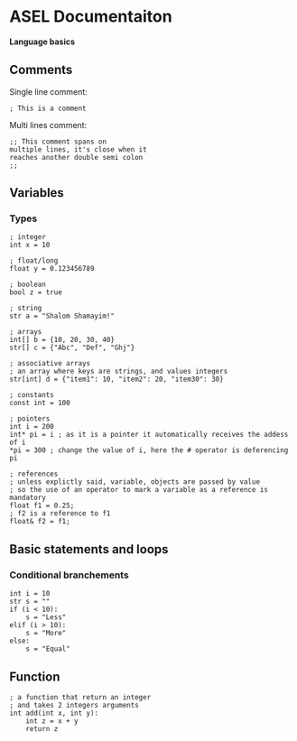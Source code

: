 # ASEL Documentaiton

**Language basics**

## Comments

Single line comment:

```
; This is a comment
```

Multi lines comment:

```
;; This comment spans on
multiple lines, it's close when it
reaches another double semi colon
;;
```

## Variables

### Types

```
; integer
int x = 10

; float/long
float y = 0.123456789

; boolean
bool z = true

; string
str a = "Shalom Shamayim!"

; arrays
int[] b = {10, 20, 30, 40}
str[] c = {"Abc", "Def", "Ghj"}

; associative arrays
; an array where keys are strings, and values integers
str[int] d = {"item1": 10, "item2": 20, "item30": 30}

; constants
const int = 100

; pointers
int i = 200
int* pi = i ; as it is a pointer it automatically receives the addess of i
*pi = 300 ; change the value of i, here the # operator is deferencing pi

; references
; unless explictly said, variable, objects are passed by value
; so the use of an operator to mark a variable as a reference is mandatory
float f1 = 0.25;
; f2 is a reference to f1
float& f2 = f1;
```

## Basic statements and loops

### Conditional branchements

```
int i = 10
str s = ""
if (i < 10):
    s = "Less"
elif (i > 10):
    s = "More"
else:
    s = "Equal"

```

## Function

```
; a function that return an integer
; and takes 2 integers arguments
int add(int x, int y):
    int z = x + y
    return z
```

